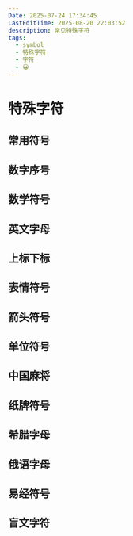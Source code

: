 ```yaml
---
Date: 2025-07-24 17:34:45
LastEditTime: 2025-08-20 22:03:52
description: 常见特殊字符
tags:
  - symbol
  - 特殊字符
  - 字符
  - 😀
---
```


# 特殊字符

<script lang="ts" setup>
import Symbols from '../components/Symbols';
const splitEmoji = s => [...new Intl.Segmenter(undefined, { granularity: 'grapheme' }).segment(s)].map(x => x.segment).filter(s => s.trim());

// 常用符号
const common = [
  '©®™℃℉°←↑→↓↔↕↖↗↘↙⇄⇅⇆⇇⇈⇉⇊⇦⇧⇨⇩'
].flatMap(splitEmoji);

// 数字序号
const serial_number = [
  '⓪①②③④⑤⑥⑦⑧⑨⑩⑪⑫⑬⑭⑮⑯⑰⑱⑲⑳',
  '⓵⓶⓷⓸⓹⓺⓻⓼⓽⓾',
  '⓿❶❷❸❹❺❻❼❽❾❿⓫⓬⓭⓮⓯⓰⓱⓲⓳⓴',
  '㊀㊁㊂㊃㊄㊅㊆㊇㊈㊉',
  '㈠㈡㈢㈣㈤㈥㈦㈧㈨㈩',
  '⑴⑵⑶⑷⑸⑹⑺⑻⑼⑽⑾⑿⒀⒁⒂⒃⒄⒅⒆⒇',
  '⒈⒉⒊⒋⒌⒍⒎⒏⒐⒑⒒⒓⒔⒕⒖⒗⒘⒙⒚⒛',
  '〇一二三四五六七八九十百千万亿零壹贰叁肆伍陆柒捌玖拾佰仟萬億',
  '0️⃣1️⃣2️⃣3️⃣4️⃣5️⃣6️⃣7️⃣8️⃣9️⃣🔟',
  'ⅠⅡⅢⅣⅤⅥⅦⅧⅨⅩⅪⅫⅰⅱⅲⅳⅴⅵⅶⅷⅸⅹ'
].flatMap(splitEmoji);

// 数学符号
const mathematics = [
  '﹢﹣×÷±/=≌∽≦≧≒﹤﹥≈≡≠=≤≥<>≮≯∷ ∶∫∮∝∞∧∨∑∏∪∩∈∵∴⊥∥∠⌒⊙√∟⊿㏒㏑%‰⅟½⅓⅕⅙⅛⅔⅖⅚⅜¾⅗⅝⅞⅘≂≃≄≅≆≇≈≉≊≋≌≍≎≏≐≑≒≓≔≕≖≗≘≙≚≛≜≝≞≟≠≡≢≣≤≥≦≧≨≩⊰⊱⋛⋚∫∬∭∮∯∰∱∲∳%℅‰‱øØπ'
].flatMap(splitEmoji);

// 英文字母
const serial_chars = [
  '𝐚𝐛𝐜𝐝𝐞𝐟𝐠𝐡𝐢𝐣𝐤𝐥𝐦𝐧𝐨𝐩𝐪𝐫𝐬𝐭𝐮𝐯𝐰𝐱𝐲𝐳𝐀𝐁𝐂𝐃𝐄𝐅𝐆𝐇𝐈𝐉𝐊𝐋𝐌𝐍𝐎𝐏𝐐𝐑𝐒𝐓𝐔𝐕𝐖𝐗𝐘𝐙','𝒜ℬ𝒞𝒟ℰℱ𝒢ℋℐ𝒥𝒦ℒℳ𝒩𝒪𝒫𝒬ℛ𝒮𝒯𝒰𝒱𝒲𝒳𝒴𝒵𝒶𝒷𝒸𝒹ℯ𝒻ℊ𝒽𝒾𝒿𝓀𝓁𝓂𝓃ℴ𝓅𝓆𝓇𝓈𝓉𝓊𝓋𝓌𝓍𝓎𝓏','𝔄𝔅ℭ𝔇𝔈𝔉𝔊ℌℑ𝔍𝔎𝔏𝔐𝔑𝔒𝔓𝔔ℜ𝔖𝔗𝔘𝔙𝔚𝔛𝔜ℨ𝔞𝔟𝔠𝔡𝔢𝔣𝔤𝔥𝔦𝔧𝔨𝔩𝔪𝔫𝔬𝔭𝔮𝔯𝔰𝔱𝔲𝔳𝔴𝔵𝔶𝔷','𝕒𝕓𝕔𝕕𝕖𝕗𝕘𝕙𝕚𝕛𝕜𝕝𝕞𝕟𝕠𝕡𝕢𝕣𝕤𝕥𝕦𝕧𝕨𝕩𝕪𝕫𝔸𝔹ℂ𝔻𝔼𝔽𝔾ℍ𝕀𝕁𝕂𝕃𝕄ℕ𝕆ℙℚℝ𝕊𝕋𝕌𝕍𝕎𝕏𝕐ℤ',
  'ⓐⓑⓒⓓⓔⓕⓖⓗⓘⓙⓚⓛⓜⓝⓞⓟⓠⓡⓢⓣⓤⓥⓦⓧⓨⓩⒶⒷⒸⒹⒺⒻⒼⒽⒾⒿⓀⓁⓂⓃⓄⓅⓆⓇⓈⓉⓊⓋⓌⓍⓎⓏ',
  '🄰🄱🄲🄳🄴🄵🄶🄷🄸🄹🄺🄻🄼🄽🄾🄿🅀🅁🅂🅃🅄🅅🅆🅇🅈🅉'
].flatMap(splitEmoji);

// 上标下标
const superscript_subscript = [
  'ⁿⁱ⁰¹²³⁴⁵⁶⁷⁸⁹⁺⁻⁼₊₋₌⁽⁾₍₎₀₁₂₃₄₅₆₇₈₉ₐₑₒₓₔ'
].flatMap(splitEmoji);

// 表情符号
const emoji = [
  '😀😁😂😃😄😅😆😇😈😉😊😋😌😍😎😏😐😑😒😓😔😕😖😗😘😙😚😛😜😝😞😟😠😡😢😣😤😥😦😧😨😩😪😫😬😭😮😯😰😱😲😳😴😵😶😷🙁🙂🙃🙄',
  '😸😹😺😻😼😽😾😿🙀',
  '🙅🙆🙇🙈🙉🙊🙋🙌🙍🙎🙏',
  '🕐🕑🕒🕓🕔🕕🕖🕗🕘🕙🕚🕛🕜🕝🕞🕟🕠🕡🕢🕣🕤🕥🕦🕧',
  '🌭🌮🌯🍅🍆🍇🍈🍉🍊🍋🍌🍍🍎🍏🍐🍑🍒🍓🍔🍕🍖🍗🍘🍙🍚🍛🍜🍝🍞🍟🍠🍡🍢🍣🍤🍥🍦🍧🍨🍩🍪🍫🍬🍭🍮🍯🍰🍱🍲🍳🍴🍵🍶🍷🍸🍹🍺🍻🍼🍽🍾🍿🥐🥑🥒🥓🥔🥕🥖🥗🥘🥙🥚🥛🥜🥝🥞🥟🥠🥡🥢🥣🥤🥥🥦🥧🥨🥩🥪🥫🥬🥭🥮🥯🧀🧁🧂🧃🧄🧅🧆🧇🧈🧉🧊🧋🫐🫑🫒🫓🫔🫕🫖🫗🫘🫙🫚🫛',
  '🌀🌁🌂🌃🌄🌅🌆🌇🌈🌉🌊🌋🌌🌍🌎🌏🌐🌑🌒🌓🌔🌕🌖🌗🌘🌙🌚🌛🌜🌝🌞🌟🌠🌡🌢🌣🌤🌥🌦🌧🌨🌩🌪🌫🌬☀☁☂☃☔⛄⛅⛆⛇⛈🌀🌁🌂🌃🌄🌅🌆🌇🌈🌉🌊🌋🌌🌡🌢🌣🌤🌥🌦🌧🌨🌩🌪🌫🌬',
  '🌰🌱🌲🌳🌴🌵🌶🌷🌸🌹🌺🌻🌼🌽🌾🌿🍀🍁🍂🍃🍄',
  '🐀🐁🐂🐃🐄🐅🐆🐇🐈🐉🐊🐋🐌🐍🐎🐏🐐🐑🐒🐓🐔🐕🐖🐗🐘🐙🐚🐛🐜🐝🐞🐟🐠🐡🐢🐣🐤🐥🐦🐧🐨🐩🐪🐫🐬🐭🐮🐯🐰🐱🐲🐳🐴🐵🐶🐷🐸🐹🐺🐻🐼🐽🐾🐿🦀🦁🦂🦃🦄🦅🦆🦇🦈🦉🦊🦋🦌🦍🦎🦏🦐🦑🦒🦓🦔🦕🦖🦗🦘🦙🦚🦛🦜🦝🦞🦟🦠🦡🦢🦣🦤🦥🦦🦧🦨🦩🦪🦫🦬🦭🦮🪰🪱🪲🪳🪴🪵🪶🪷🪸🪹🪺🪻🪼🪽🪿🫎🫏🕷🕸'
].flatMap(splitEmoji);

// 箭头符号
const arrow = [
  '←↑→↓↙↘↖↗↰↱↲↳↴↵↶↺↻↷➝',
  '⇄⇅⇆⇇⇈⇉⇊⇋⇌⇍⇎⇏⇐⇑⇒⇓⇔⇕⇖⇗⇘⇙⇚⇛↯↹↔↕',
  '⇦⇧⇨⇩➫➬➩➪➭➮➯➱⏎➜➡➥➦➧➨➷➸➻➼➽➸➹➳➤➟➲➢➣➞⇪➚➘➙➛➺',
  '⇞⇟⇠⇡⇢⇣⇤⇥↜↝♐➴➵➶↼↽↾↿⇀⇁⇂⇃↞↟↠↡↢↣↤↪↫↬↭↮↯↩⇜⇝↸↚↛↥↦↧↨'
].flatMap(splitEmoji);

// 单位符号
const unit = [
  '㏑㏒㏎㏕㎎㎏㎜㎝㎞㏄§№℡℠™℀℁℅℆ℂ℄ℇ℈㎙㎚㎛㎟㎠㎡㎢㎣㎤㎥㎦㎅㎆㎇㎕㎖㎗㎘㎍㏀㏁㍱㍲㍳㍴㍵㍶㎀㎁㎂㎃㎄㎈㎉㎊㎋㎌㎐㎑㎒㎓㎔㏃㏅㏆㏇㏈㏉㏊㏋㏌㏍㏏㏐㏓㏔㏖㏗㏙㏛㏜㏝㏚'
].flatMap(splitEmoji);

// 中国麻将
const mahjong = [
  '🀀🀁🀂🀃🀄🀅🀆🀇🀈🀉🀊🀋🀌🀍🀎🀏🀐🀑🀒🀓🀔🀕🀖🀗🀘🀙🀚🀛🀜🀝🀞🀟🀠🀡🀢🀣🀤🀥🀦🀧🀨🀩🀪🀫'
].flatMap(splitEmoji);

// 纸牌符号
const card = [
  '🂠🂡🂢🂣🂤🂥🂦🂧🂨🂩🂪🂫🂬🂭🂮🂯🂰🂱🂲🂳🂴🂵🂶🂷🂸🂹🂺🂻🂼🂽🂾🂿🃀🃁🃂🃃🃄🃅🃆🃇🃈🃉🃊🃋🃌🃍🃎🃏🃐🃑🃒🃓🃔🃕🃖🃗🃘🃙🃚🃛🃜🃝🃞🃟🃠🃡🃢🃣🃤🃥🃦🃧🃨🃩🃪🃫🃬🃭🃮🃯🃰🃱🃲🃳🃴🃵'
].flatMap(splitEmoji);

// 希腊字母
const greece = [
  'ΑΒΓΔΕΖΗΘΙΚΛΜΝΞΟΠΡΣΤΥΦΧΨΩαβγδεζνξοπρσηθικλμτυφχψω'
].flatMap(splitEmoji);

// 俄语字母
const russian = [
  'АБВГДЕЁЖЗИЙКЛМНОПРСТУФХЦЧШЩЪЫЬЭЮЯабвгдеёжзийклмнопрстуфхцчшщъыьэюя'
].flatMap(splitEmoji);

// 易经符号
const YiJing = [
  '☯☰☱☲☳☴☵☶☷䷀䷁䷂䷃䷄䷅䷆䷇䷈䷉䷊䷋䷌䷍䷎䷏䷐䷑䷒䷓䷔䷕䷖䷗䷘䷙䷚䷛䷜䷝䷞䷟䷠䷡䷢䷣䷤䷥䷦䷧䷨䷩䷪䷫䷬䷭䷮䷯䷰䷱䷲䷳䷴䷵䷶䷷䷸䷹䷺䷻䷼䷽䷾䷿⚊⚋⚌⚍⚎⚏'
].flatMap(splitEmoji);

// 盲文字符
const braille = [
  '⠁⠂⠃⠄⠅⠆⠇⠈⠉⠊⠋⠌⠍⠎⠏⠐⠑⠒⠓⠔⠕⠖⠗⠘⠙⠚⠛⠜⠝⠞⠟⠠⠡⠢⠣⠤⠥⠦⠧⠨⠩⠪⠫⠬⠭⠮⠯⠰⠱⠲⠳⠴⠵⠶⠷⠸⠹⠺⠻⠼⠽⠾⠿⡀⡁⡂⡃⡄⡅⡆⡇⡈⡉⡊⡋⡌⡍⡎⡏⡐⡑⡒⡓⡔⡕⡖⡗⡘⡙⡚⡛⡜⡝⡞⡟⡠⡡⡢⡣⡤⡥⡦⡧⡨⡩⡪⡫⡬⡭⡮⡯⡰⡱⡲⡳⡴⡵⡶⡷⡸⡹⡺⡻⡼⡽⡾⡿⢀⢁⢂⢃⢄⢅⢆⢇⢈⢉⢊⢋⢌⢍⢎⢏⢐⢑⢒⢓⢔⢕⢖⢗⢘⢙⢚⢛⢜⢝⢞⢟⢠⢡⢢⢣⢤⢥⢦⢧⢨⢩⢪⢫⢬⢭⢮⢯⢰⢱⢲⢳⢴⢵⢶⢷⢸⢹⢺⢻⢼⢽⢾⢿⣀⣁⣂⣃⣄⣅⣆⣇⣈⣉⣊⣋⣌⣍⣎⣏⣐⣑⣒⣓⣔⣕⣖⣗⣘⣙⣚⣛⣜⣝⣞⣟⣠⣡⣢⣣⣤⣥⣦⣧⣨⣩⣪⣫⣬⣭⣮⣯⣰⣱⣲⣳⣴⣵⣶⣷⣸⣹⣺⣻⣼⣽⣾⣿'
].flatMap(splitEmoji);
</script>

## 常用符号

<Symbols :symbols="common" />

## 数字序号

<Symbols :symbols="serial_number" />

## 数学符号

<Symbols :symbols="mathematics" />

## 英文字母

<Symbols :symbols="serial_chars" />

## 上标下标

<Symbols :symbols="superscript_subscript" />

## 表情符号

<Symbols :symbols="emoji" />

## 箭头符号

<Symbols :symbols="arrow" />

## 单位符号

<Symbols :symbols="unit" />

## 中国麻将

<Symbols :symbols="mahjong" />

## 纸牌符号

<Symbols :symbols="card" />

## 希腊字母

<Symbols :symbols="greece" />

## 俄语字母

<Symbols :symbols="russian" />

## 易经符号

<Symbols :symbols="YiJing" />

## 盲文字符

<Symbols :symbols="braille" />
